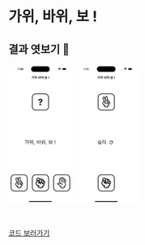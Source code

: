 # 가위, 바위, 보 !

## 결과 엿보기 👀

<p align="left">
    <img src="./assets/rsp1.png" width="25%" />
    <img src="./assets/rsp2.png" width="25%" />
<p>

<br/>

[코드 보러가기](./lib/main.dart)
